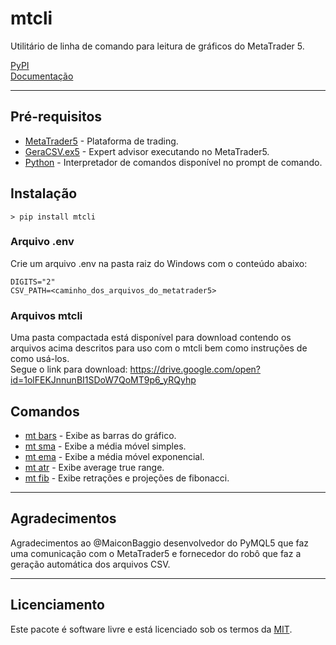 # mtcli  
  
Utilitário de linha de comando para leitura de gráficos do MetaTrader 5.  
  
[PyPI](https://pypi.python.org/pypi/mtcli)  
[Documentação](https://vfranca.github.io/mtcli)  
  
------------

## Pré-requisitos  

* [MetaTrader5](https://www.metatrader5.com/pt) - Plataforma de trading.  
* [GeraCSV.ex5](https://drive.google.com/file/d/1ijglZp05ZI29VzrMKTbKrQFO6CYPznyp/view?usp=sharing) - Expert advisor executando no MetaTrader5.  
* [Python](https://www.python.org/) - Interpretador de comandos disponível no prompt de comando.  


## Instalação

```
> pip install mtcli
```

### Arquivo .env  
  
Crie um arquivo .env na pasta raiz do Windows com o conteúdo abaixo:  
  
```
DIGITS="2"  
CSV_PATH=<caminho_dos_arquivos_do_metatrader5>  
```
  
  
### Arquivos mtcli  

Uma pasta compactada está disponível para download contendo os arquivos acima descritos para uso com o mtcli bem como instruções de como usá-los.  
Segue o link para download: https://drive.google.com/open?id=1olFEKJnnunBI1SDoW7QoMT9p6_yRQyhp  
  
  
## Comandos  
  
* [mt bars](https://github.com/vfranca/mtcli/blob/master/docs/chart.md) - Exibe as barras do gráfico.  
* [mt sma](https://github.com/vfranca/mtcli/blob/master/docs/chart.md) - Exibe a média móvel simples.  
* [mt ema](https://github.com/vfranca/mtcli/blob/master/docs/chart.md) - Exibe a média móvel exponencial.  
* [mt atr](https://github.com/vfranca/mtcli/blob/master/docs/chart.md) - Exibe average true range.  
* [mt fib](https://github.com/vfranca/mtcli/blob/master/docs/chart.md) - Exibe retrações e projeções de fibonacci.  

------------
  
  ## Agradecimentos  
  
Agradecimentos ao @MaiconBaggio desenvolvedor do PyMQL5 que faz uma comunicação com o MetaTrader5 e fornecedor do robô que faz a geração automática dos arquivos CSV.  

------------
  
## Licenciamento  

Este pacote é software livre e está licenciado sob os termos da [MIT](../LICENSE).  
